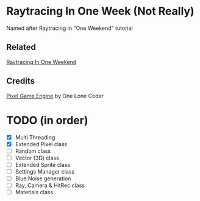 # Raytracing In One Week (Not Really)
Named after Raytracing in "One Weekend" tutorial

## Related
[Raytracing In One Weekend](https://raytracing.github.io/books/RayTracingInOneWeekend.html)

## Credits
[Pixel Game Engine](https://github.com/OneLoneCoder/olcPixelGameEngine) by One Lone Coder

# TODO (in order)
- [x] Multi Threading
- [x] Extended Pixel class
- [ ] Random class
- [ ] Vector (3D) class
- [ ] Extended Sprite class
- [ ] Settings Manager class
- [ ] Blue Noise generation
- [ ] Ray, Camera & HitRec class
- [ ] Materials class